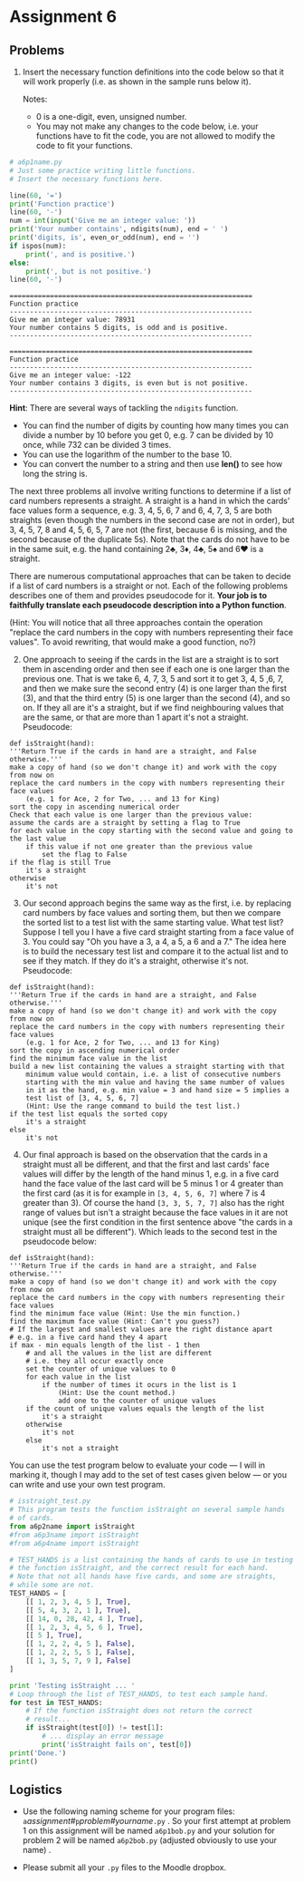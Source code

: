 # Assignment 6

## Problems

1.  Insert the necessary function definitions into the code below so
    that it will work properly (i.e. as shown in the sample runs below
    it).

    Notes:

    -   0 is a one-digit, even, unsigned number.
    -   You may not make any changes to the code below, i.e. your
        functions have to fit the code, you are not allowed to modify
        the code to fit your functions.

``` python
# a6p1name.py
# Just some practice writing little functions.
# Insert the necessary functions here.

line(60, '=')
print('Function practice')
line(60, '-')
num = int(input('Give me an integer value: '))
print('Your number contains', ndigits(num), end = ' ')
print('digits, is', even_or_odd(num), end = '')
if ispos(num):
    print(', and is positive.')
else:
    print(', but is not positive.')
line(60, '-')
```

```plaintext
============================================================
Function practice
------------------------------------------------------------
Give me an integer value: 78931
Your number contains 5 digits, is odd and is positive.
------------------------------------------------------------

============================================================
Function practice
------------------------------------------------------------
Give me an integer value: -122
Your number contains 3 digits, is even but is not positive.
------------------------------------------------------------
```
**Hint**: There are several ways of tackling the `ndigits` function.

-   You can find the number of digits by counting how many times you
    can divide a number by 10 before you get 0, e.g. 7 can be
    divided by 10 once, while 732 can be divided 3 times.
-   You can use the logarithm of the number to the base 10.
-   You can convert the number to a string and then use **len()** to
    see how long the string is.

The next three problems all involve writing functions to determine if a
list of card numbers represents a straight. A straight is a hand in
which the cards’ face values form a sequence, e.g. 3, 4, 5, 6, 7 and 6,
4, 7, 3, 5 are both straights (even though the numbers in the second
case are not in order), but 3, 4, 5, 7, 8 and 4, 5, 6, 5, 7 are not (the
first, because 6 is missing, and the second because of the duplicate
5s). Note that the cards do not have to be in the same suit, e.g. the
hand containing 2♣, 3♦, 4♣, 5♠ and 6♥ is a straight.

There are numerous computational approaches that can be taken to decide
if a list of card numbers is a straight or not. Each of the following
problems describes one of them and provides pseudocode for it. **Your
job is to faithfully translate each pseudocode description into a Python
function**.

(Hint: You will notice that all three approaches contain the operation
"replace the card numbers in the copy with numbers representing their
face values". To avoid rewriting, that would make a good function, no?)

2.  One approach to seeing if the cards in the list are a straight is to
    sort them in ascending order and then see if each one is one larger
    than the previous one. That is we take 6, 4, 7, 3, 5 and sort it to
    get 3, 4, 5 ,6, 7, and then we make sure the second entry (4) is one
    larger than the first (3), and that the third entry (5) is one
    larger than the second (4), and so on. If they all are it's a
    straight, but if we find neighbouring values that are the same, or
    that are more than 1 apart it's not a straight. Pseudocode:

```plaintext
def isStraight(hand):
'''Return True if the cards in hand are a straight, and False otherwise.'''
make a copy of hand (so we don't change it) and work with the copy from now on
replace the card numbers in the copy with numbers representing their face values
    (e.g. 1 for Ace, 2 for Two, ... and 13 for King)
sort the copy in ascending numerical order
Check that each value is one larger than the previous value:
assume the cards are a straight by setting a flag to True
for each value in the copy starting with the second value and going to the last value
    if this value if not one greater than the previous value
        set the flag to False
if the flag is still True
    it's a straight
otherwise
    it's not
```
3.  Our second approach begins the same way as the first, i.e. by
    replacing card numbers by face values and sorting them, but then we
    compare the sorted list to a test list with the same starting value.
    What test list? Suppose I tell you I have a five card straight
    starting from a face value of 3. You could say "Oh you have a 3, a
    4, a 5, a 6 and a 7." The idea here is to build the necessary test
    list and compare it to the actual list and to see if they match. If
    they do it's a straight, otherwise it's not. Pseudocode:

```plaintext
def isStraight(hand):
'''Return True if the cards in hand are a straight, and False otherwise.'''
make a copy of hand (so we don't change it) and work with the copy from now on
replace the card numbers in the copy with numbers representing their face values
    (e.g. 1 for Ace, 2 for Two, ... and 13 for King)
sort the copy in ascending numerical order
find the minimum face value in the list
build a new list containing the values a straight starting with that 
    minimum value would contain, i.e. a list of consecutive numbers
    starting with the min value and having the same number of values
    in it as the hand, e.g. min value = 3 and hand size = 5 implies a 
    test list of [3, 4, 5, 6, 7]
    (Hint: Use the range command to build the test list.)
if the test list equals the sorted copy
    it's a straight
else
    it's not
```
4.  Our final approach is based on the observation that the cards in a
    straight must all be different, and that the first and last cards'
    face values will differ by the length of the hand minus 1, e.g. in a
    five card hand the face value of the last card will be 5 minus 1 or
    4 greater than the first card (as it is for example in `[3, 4, 5, 6,
    7]` where 7 is 4 greater than 3). Of course the hand `[3, 3, 5, 7,
    7]` also has the right range of values but isn't a straight because
    the face values in it are not unique (see the first condition in the
    first sentence above "the cards in a straight must all be
    different"). Which leads to the second test in the pseudocode
    below:

```plaintext
def isStraight(hand):
'''Return True if the cards in hand are a straight, and False otherwise.'''
make a copy of hand (so we don't change it) and work with the copy from now on
replace the card numbers in the copy with numbers representing their face values
find the minimum face value (Hint: Use the min function.)
find the maximum face value (Hint: Can't you guess?)
# If the largest and smallest values are the right distance apart
# e.g. in a five card hand they 4 apart
if max - min equals length of the list - 1 then
    # and all the values in the list are different
    # i.e. they all occur exactly once
    set the counter of unique values to 0
    for each value in the list
        if the number of times it ocurs in the list is 1
            (Hint: Use the count method.)
            add one to the counter of unique values
    if the count of unique values equals the length of the list
        it's a straight
    otherwise
        it's not
    else
        it's not a straight
```

You can use the test program below to evaluate your code — I will in
marking it, though I may add to the set of test cases given below — or
you can write and use your own test program.

``` python
# isstraight_test.py
# This program tests the function isStraight on several sample hands
# of cards.
from a6p2name import isStraight
#from a6p3name import isStraight
#from a6p4name import isStraight

# TEST_HANDS is a list containing the hands of cards to use in testing
# the function isStraight, and the correct result for each hand.
# Note that not all hands have five cards, and some are straights,
# while some are not.
TEST_HANDS = [
    [[ 1, 2, 3, 4, 5 ], True],
    [[ 5, 4, 3, 2, 1 ], True],
    [[ 14, 0, 28, 42, 4 ], True],
    [[ 1, 2, 3, 4, 5, 6 ], True],
    [[ 5 ], True],
    [[ 1, 2, 2, 4, 5 ], False],
    [[ 1, 2, 2, 5, 5 ], False],
    [[ 1, 3, 5, 7, 9 ], False]
]

print 'Testing isStraight ... '
# Loop through the list of TEST_HANDS, to test each sample hand.
for test in TEST_HANDS:
    # If the function isStraight does not return the correct
    # result...
    if isStraight(test[0]) != test[1]:
        # ... display an error message
        print('isStraight fails on', test[0])
print('Done.')
print()
```

## Logistics

-   Use the following naming scheme for your program files:
    `a`*assignment#*`p`*problem#yourname*`.py` . So your first
    attempt at problem 1 on this assignment will be named `a6p1bob.py`
    and your solution for problem 2 will be named `a6p2bob.py` (adjusted obviously to use your name) .

-   Please submit all your `.py` files to the Moodle dropbox.
